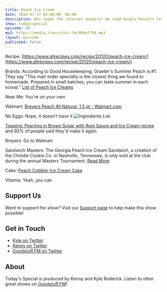 ```yaml
---
title: Peach Ice Cream
date: 2018-07-17 04:00:00 -06:00
description: Who needs the internet anymore? We read Google Results for Peach Ice Cream!
show: todaysspecial
episode: 30
mp3: https://media.transistor.fm/08bef794.mp3
layout: episode
published: false
---
```


Recipe: [https://www.allrecipes.com/recipe/20120/peach-ice-cream/](https://www.allrecipes.com/recipe/20120/peach-ice-cream/)

Brands: According to Good Housekeeping, Graeter's Summer Peach is #1: They say "This mail-order specialty is the closest thing we found to homemade. Prepared in small batches, you can taste summer in each scoop." [List of Peach Ice Creams](https://www.goodhousekeeping.com/institute/a21556/peach-ice-creams/)

Near Me: You're on your own

Walmart: [Breyers Peach All Natural, 1.5 qt - Walmart.com](https://www.walmart.com/ip/Breyers-Peach-All-Natural-1-5-qt/10898725)

No Eggs: Nope, it doesn't have it ![Ingredients List](https://i5.walmartimages.com/asr/52aa6516-9a12-441d-934c-c07270a4c9a8_1.fee6164d8b61d0db4ff4fdbf23d4fcdd.jpeg?odnHeight=450&odnWidth=450&odnBg=FFFFFF)

[Topping: Peaches in Brown Sugar with Rum Sauce and Ice Cream recipe](https://www.epicurious.com/recipes/food/views/peaches-in-brown-sugar-with-rum-sauce-and-ice-cream-108466) and 92% of people said they'd make it again

Breyers: Go to Walmart

Sandwich Masters: The Georgia Peach Ice Cream Sandwich, a creation of the Christie Cookie Co. in Nashville, Tennessee, is only sold at the club during the annual Masters Tournament. [Read More](https://www.bloomberg.com/news/articles/2015-04-08/a-peachy-tale-of-augusta-national-s-ice-cream-sandwich-cookies)

Cake: [Peach Cobbler Ice Cream Cake](https://www.foodnetwork.com/recipes/food-network-kitchen/peach-cobbler-ice-cream-cake-recipe-2268823)

Vitamix: Yeah, you can

## Support Us
*Want to support the show?* Visit our [Support page](https://goodstuff.fm/support) to help make this show possible!

## Get in Touch
- [Kyle on Twitter](http://twitter.com/dogburps)
- [Kenny on Twitter](http://twitter.com/kennyroderick_)
- [Goodstuff.FM on Twitter](http://twitter.com/goodstufffm)

## About
Today's Special is produced by Kenny and Kyle Roderick. Listen to other great shows on [Goodstuff.FM](http://goodstuff.fm/shows)!
